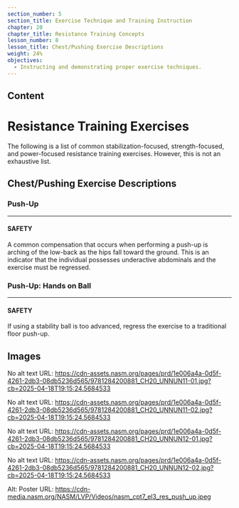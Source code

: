 ```yaml
---
section_number: 5
section_title: Exercise Technique and Training Instruction
chapter: 20
chapter_title: Resistance Training Concepts
lesson_number: 8
lesson_title: Chest/Pushing Exercise Descriptions
weight: 24%
objectives:
  - Instructing and demonstrating proper exercise techniques.
---
```


## Content
# Resistance Training Exercises

The following is a list of common stabilization-focused, strength-focused, and power-focused resistance training exercises. However, this is not an exhaustive list.

## Chest/Pushing Exercise Descriptions

### Push-Up

---

#### SAFETY

A common compensation that occurs when performing a push-up is arching of the low-back as the hips fall toward the ground. This is an indicator that the individual possesses underactive abdominals and the exercise must be regressed.

### Push-Up: Hands on Ball

---

#### SAFETY

If using a stability ball is too advanced, regress the exercise to a traditional floor push-up.

## Images

No alt text
URL: https://cdn-assets.nasm.org/pages/prd/1e006a4a-0d5f-4261-2db3-08db5236d565/9781284200881_CH20_UNNUN11-01.jpg?cb=2025-04-18T19:15:24.5684533

No alt text
URL: https://cdn-assets.nasm.org/pages/prd/1e006a4a-0d5f-4261-2db3-08db5236d565/9781284200881_CH20_UNNUN11-02.jpg?cb=2025-04-18T19:15:24.5684533

No alt text
URL: https://cdn-assets.nasm.org/pages/prd/1e006a4a-0d5f-4261-2db3-08db5236d565/9781284200881_CH20_UNNUN12-01.jpg?cb=2025-04-18T19:15:24.5684533

No alt text
URL: https://cdn-assets.nasm.org/pages/prd/1e006a4a-0d5f-4261-2db3-08db5236d565/9781284200881_CH20_UNNUN12-02.jpg?cb=2025-04-18T19:15:24.5684533

Alt: Poster
URL: https://cdn-media.nasm.org/NASM/LVP/Videos/nasm_cpt7_el3_res_push_up.jpeg